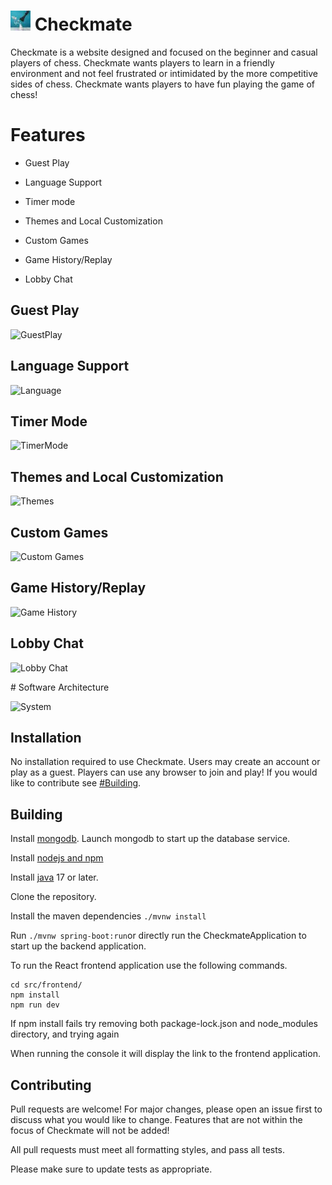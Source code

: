  # ![Checkmate icon](/src/main/resources/static/images/favicon.png) Checkmate 
  
 Checkmate is a website designed and focused on the beginner and casual players of chess. Checkmate wants players to learn in a friendly environment and not feel frustrated or intimidated by the more competitive sides of chess. Checkmate wants players to have fun playing the game of chess!

 # Features
 
  * Guest Play
  
  * Language Support

  * Timer mode
 
  * Themes and Local Customization

  * Custom Games

  * Game History/Replay

  * Lobby Chat


## Guest Play

<p align="center"> 
 
![GuestPlay](https://github.com/user-attachments/assets/4cc8461d-0535-476c-8073-f52f72ae87bf)
</p>

## Language Support

<p align="center"> 
 
![Language](https://github.com/user-attachments/assets/1e59b5bf-c0c7-45ff-b211-7bc2452065d0)
</p>

## Timer Mode
<p align="center"> 
 
![TimerMode](https://github.com/user-attachments/assets/43ee03a0-eb02-4bad-96d1-172b67c63caf)

</p>

## Themes and Local Customization
<p align="center"> 
 
 ![Themes](https://github.com/user-attachments/assets/48090c0a-8ab3-41ad-b45d-123731c7b18a)

</p>

## Custom Games
<p align="center"> 
 
 ![Custom Games](https://github.com/user-attachments/assets/33e9768d-6536-424d-ac60-821dde13563f)

 </p>

## Game History/Replay
<p align ="center">

![Game History](https://github.com/user-attachments/assets/947eca3a-cedf-4c44-aaf9-5e758635900b)

</p>

## Lobby Chat
<p align ="center">
 
![Lobby Chat](https://github.com/user-attachments/assets/71972af2-ab12-435f-abcd-4179d83459a4)

</p>
# Software Architecture 

<p align="center"> 
 
![System](https://github.com/user-attachments/assets/bc32b8d8-2426-4cc0-8b7a-f7c6a0eef67a)

</p>



## Installation
No installation required to use Checkmate. Users may create an account or play as a guest. Players can use any browser to join and play! 
If you would like to contribute see [#Building](#building).

## Building
Install [mongodb](https://www.mongodb.com/docs/manual/installation/). Launch mongodb to start up the database service.

Install [nodejs and npm](https://docs.npmjs.com/downloading-and-installing-node-js-and-npm)

Install [java](https://www.oracle.com/java/technologies/downloads/) 17 or later.

Clone the repository.

Install the maven dependencies `./mvnw install`

Run `./mvnw spring-boot:run`or directly run the CheckmateApplication to start up the backend application.

To run the React frontend application use the following commands.
```
cd src/frontend/
npm install
npm run dev
```
If npm install fails try removing both package-lock.json and node_modules directory, and trying again

When running the console it will display the link to the frontend application.

## Contributing
Pull requests are welcome! For major changes, please open an issue first to discuss what you would like to change. Features that are not within the focus of Checkmate will not be added!

All pull requests must meet all formatting styles, and pass all tests.

Please make sure to update tests as appropriate.
